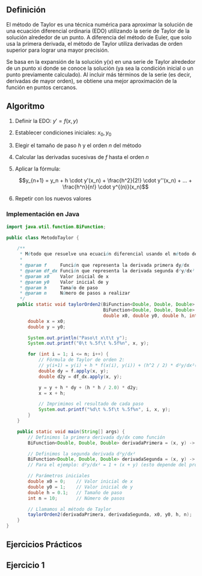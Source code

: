 ## Definición
El método de Taylor es una técnica numérica para aproximar la solución de una ecuación diferencial ordinaria (EDO) utilizando la serie de Taylor de la solución alrededor de un punto. A diferencia del método de Euler, que solo usa la primera derivada, el método de Taylor utiliza derivadas de orden superior para lograr una mayor precisión.

Se basa en la expansión de la solución y(x) en una serie de Taylor alrededor de un punto xi donde se conoce la solución (ya sea la condición inicial o un punto previamente calculado). Al incluir más términos de la serie (es decir, derivadas de mayor orden), se obtiene una mejor aproximación de la función en puntos cercanos.

## Algoritmo
1. Definir la EDO:
   $y' = f(x, y)$
   
2. Establecer condiciones iniciales:
   $x_0, y_0$
   
3. Elegir el tamaño de paso $h$ y el orden $n$ del método
   
4. Calcular las derivadas sucesivas de $f$ hasta el orden $n$
   
5. Aplicar la fórmula:
    
   $$y_{n+1} = y_n + h \cdot y'(x_n) + \frac{h^2}{2!} \cdot y''(x_n) + ... + \frac{h^n}{n!} \cdot y^{(n)}(x_n)$$
   
6. Repetir con los nuevos valores

### Implementación en Java
```java
import java.util.function.BiFunction;

public class MetodoTaylor {

    /**
     * Método que resuelve una ecuación diferencial usando el método de Taylor de orden 2.
     *
     * @param f     Función que representa la derivada primera dy/dx
     * @param df_dx Función que representa la derivada segunda d²y/dx²
     * @param x0    Valor inicial de x
     * @param y0    Valor inicial de y
     * @param h     Tamaño de paso
     * @param n     Número de pasos a realizar
     */
    public static void taylorOrden2(BiFunction<Double, Double, Double> f, 
                                    BiFunction<Double, Double, Double> df_dx, 
                                    double x0, double y0, double h, int n) {
        double x = x0;
        double y = y0;

        System.out.println("Paso\t x\t\t y");
        System.out.printf("0\t %.5f\t %.5f%n", x, y);

        for (int i = 1; i <= n; i++) {
            // Fórmula de Taylor de orden 2:
            // y(i+1) = y(i) + h * f(x(i), y(i)) + (h^2 / 2) * d²y/dx²(x(i), y(i))
            double dy = f.apply(x, y);
            double d2y = df_dx.apply(x, y);

            y = y + h * dy + (h * h / 2.0) * d2y;
            x = x + h;

            // Imprimimos el resultado de cada paso
            System.out.printf("%d\t %.5f\t %.5f%n", i, x, y);
        }
    }

    public static void main(String[] args) {
        // Definimos la primera derivada dy/dx como función
        BiFunction<Double, Double, Double> derivadaPrimera = (x, y) -> x + y; // Ejemplo: dy/dx = x + y

        // Definimos la segunda derivada d²y/dx²
        BiFunction<Double, Double, Double> derivadaSegunda = (x, y) -> 1 + (x + y); 
        // Para el ejemplo: d²y/dx² = 1 + (x + y) (esto depende del problema)

        // Parámetros iniciales
        double x0 = 0;    // Valor inicial de x
        double y0 = 1;    // Valor inicial de y
        double h = 0.1;   // Tamaño de paso
        int n = 10;       // Número de pasos

        // Llamamos al método de Taylor
        taylorOrden2(derivadaPrimera, derivadaSegunda, x0, y0, h, n);
    }
}

```
## Ejercicios Prácticos
## Ejercicio 1
